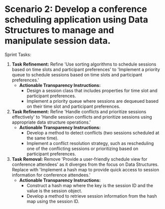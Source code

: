 # Scenario 2: Develop a conference scheduling application using Data Structures to manage and manipulate session data.
	
Sprint Tasks:
1. **Task Refinement:** Refine 'Use sorting algorithms to schedule sessions based on time slots and participant preferences' to 'Implement a priority queue to schedule sessions based on time slots and participant preferences.'
    - **Actionable Transparency Instructions:**
        - Design a session class that includes properties for time slot and participant preferences.
        - Implement a priority queue where sessions are dequeued based on their time slot and participant preferences.
2. **Task Refinement:** Refine 'Handle conflicts and prioritize sessions effectively' to 'Handle session conflicts and prioritize sessions using appropriate data structure operations.'
    - **Actionable Transparency Instructions:**
        - Develop a method to detect conflicts (two sessions scheduled at the same time).
        - Implement a conflict resolution strategy, such as rescheduling one of the conflicting sessions or prioritizing based on participant preferences.
3. **Task Removal:** Remove 'Provide a user-friendly schedule view for conference attendees' as it diverges from the focus on Data Structures. Replace with 'Implement a hash map to provide quick access to session information for conference attendees.'
    - **Actionable Transparency Instructions:**
        - Construct a hash map where the key is the session ID and the value is the session object.
        - Develop a method to retrieve session information from the hash map using the session ID.